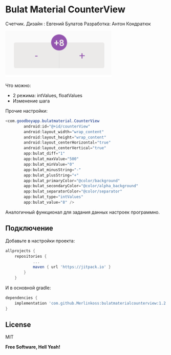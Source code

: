 # Bulat Material CounterView
Счетчик.
Дизайн : Евгений Булатов
Разработка: Антон Кондратюк

![example](https://github.com/Merlinkoss/bulatmaterialcounterview/blob/master/img/counter.png)

Что можно:
- 2 режима: intValues, floatValues
- Изменение шага

Прочие настройки:
```java
<com.goodboyapp.bulatmaterial.CounterView
        android:id="@+id/counterView"
        android:layout_width="wrap_content"
        android:layout_height="wrap_content"
        android:layout_centerHorizontal="true"
        android:layout_centerVertical="true"
        app:bulat_diff="1"
        app:bulat_maxValue="500"
        app:bulat_minValue="0"
        app:bulat_minusString="-"
        app:bulat_plusString="+"
        app:bulat_primaryColor="@color/background"
        app:bulat_secondaryColor="@color/alpha_background"
        app:bulat_separatorColor="@color/separator"
        app:bulat_type="intValues"
        app:bulat_value="8" />
```
Аналогичный функционал для задания данных настроек программно.

Подключение
----
Добавьте в настройки проекта:

```gradle
allprojects {
	repositories {
			...
			maven { url 'https://jitpack.io' }
		}
	}
```

И в основной gradle:

```gradle
dependencies {
	implementation 'com.github.Merlinkoss:bulatmaterialcounterview:1.2'
}
```

License
----

MIT

**Free Software, Hell Yeah!**
